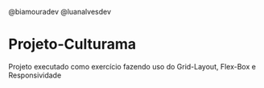 @biamouradev 
@luanalvesdev

# Projeto-Culturama
Projeto executado como exercício fazendo uso do Grid-Layout, Flex-Box e Responsividade
